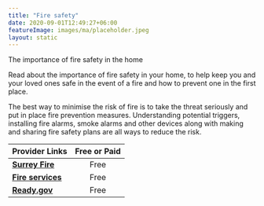 ```yaml
---
title: "Fire safety"
date: 2020-09-01T12:49:27+06:00
featureImage: images/ma/placeholder.jpeg
layout: static
---
```


The importance of fire safety in the home

Read about the importance of fire safety in your home, to help keep you and your loved ones safe in the event of a fire and how to prevent one in the first place.

The best way to minimise the risk of fire is to take the threat seriously and put in place fire prevention measures. Understanding potential triggers, installing fire alarms, smoke alarms and other devices along with making and sharing fire safety plans are all ways to reduce the risk.

| Provider Links      | Free or Paid  |  
| :-----------          | :--------------:      |  
| [**Surrey Fire**](https://surreyfire.co.uk/importance-fire-safety/) | Free | 
| [**Fire services**](https://www.fireservice.co.uk/safety/) | Free | 
| [**Ready.gov**](https://www.ready.gov/home-fire-escape-plan) | Free | 
  

<br/><br/>






